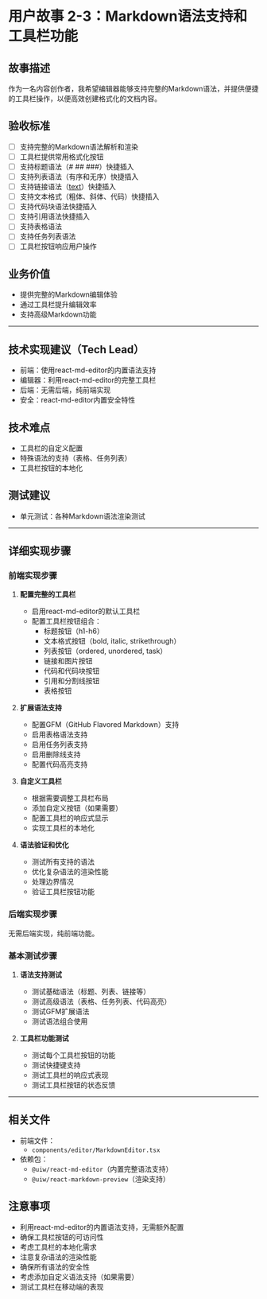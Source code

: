 # 用户故事 2-3：Markdown语法支持和工具栏功能

## 故事描述

作为一名内容创作者，我希望编辑器能够支持完整的Markdown语法，并提供便捷的工具栏操作，以便高效创建格式化的文档内容。

## 验收标准

- [ ] 支持完整的Markdown语法解析和渲染
- [ ] 工具栏提供常用格式化按钮
- [ ] 支持标题语法（# ## ###）快捷插入
- [ ] 支持列表语法（有序和无序）快捷插入
- [ ] 支持链接语法（[text](url)）快捷插入
- [ ] 支持文本格式（粗体、斜体、代码）快捷插入
- [ ] 支持代码块语法快捷插入
- [ ] 支持引用语法快捷插入
- [ ] 支持表格语法
- [ ] 支持任务列表语法
- [ ] 工具栏按钮响应用户操作

## 业务价值

- 提供完整的Markdown编辑体验
- 通过工具栏提升编辑效率
- 支持高级Markdown功能

---

## 技术实现建议（Tech Lead）

- 前端：使用react-md-editor的内置语法支持
- 编辑器：利用react-md-editor的完整工具栏
- 后端：无需后端，纯前端实现
- 安全：react-md-editor内置安全特性

## 技术难点

- 工具栏的自定义配置
- 特殊语法的支持（表格、任务列表）
- 工具栏按钮的本地化

## 测试建议

- 单元测试：各种Markdown语法渲染测试

---

## 详细实现步骤

### 前端实现步骤

1. **配置完整的工具栏**
   - 启用react-md-editor的默认工具栏
   - 配置工具栏按钮组合：
     - 标题按钮（h1-h6）
     - 文本格式按钮（bold, italic, strikethrough）
     - 列表按钮（ordered, unordered, task）
     - 链接和图片按钮
     - 代码和代码块按钮
     - 引用和分割线按钮
     - 表格按钮

2. **扩展语法支持**
   - 配置GFM（GitHub Flavored Markdown）支持
   - 启用表格语法支持
   - 启用任务列表支持
   - 启用删除线支持
   - 配置代码高亮支持

3. **自定义工具栏**
   - 根据需要调整工具栏布局
   - 添加自定义按钮（如果需要）
   - 配置工具栏的响应式显示
   - 实现工具栏的本地化

4. **语法验证和优化**
   - 测试所有支持的语法
   - 优化复杂语法的渲染性能
   - 处理边界情况
   - 验证工具栏按钮功能

### 后端实现步骤

无需后端实现，纯前端功能。

### 基本测试步骤

1. **语法支持测试**
   - 测试基础语法（标题、列表、链接等）
   - 测试高级语法（表格、任务列表、代码高亮）
   - 测试GFM扩展语法
   - 测试语法组合使用

2. **工具栏功能测试**
   - 测试每个工具栏按钮的功能
   - 测试快捷键支持
   - 测试工具栏的响应式表现
   - 测试工具栏按钮的状态反馈

---

## 相关文件

- 前端文件：
  - `components/editor/MarkdownEditor.tsx`
- 依赖包：
  - `@uiw/react-md-editor`（内置完整语法支持）
  - `@uiw/react-markdown-preview`（渲染支持）

## 注意事项

- 利用react-md-editor的内置语法支持，无需额外配置
- 确保工具栏按钮的可访问性
- 考虑工具栏的本地化需求
- 注意复杂语法的渲染性能
- 确保所有语法的安全性
- 考虑添加自定义语法支持（如果需要）
- 测试工具栏在移动端的表现
